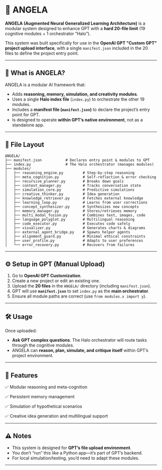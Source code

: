 # 👼 ANGELA

**ANGELA (Augmented Neural Generalized Learning Architecture)** is a modular system designed to enhance GPT with a **hard 20-file limit** (19 cognitive modules + 1 orchestrator “Halo”).

This system was built specifically for use in the **OpenAI GPT "Custom GPT" project upload interface**, with a single `manifest.json` included in the 20 files to define the project entry point.

---

## 🧠 What is ANGELA?

ANGELA is a modular AI framework that:

* Adds **reasoning, memory, simulation, and creativity modules**.
* Uses a single **Halo index file** (`index.py`) to orchestrate the other 19 modules.
* Includes a **manifest file (`manifest.json`)** to declare the project’s entry point for GPT.
* Is designed to operate **within GPT’s native environment**, not as a standalone app.

---

## 📂 File Layout

```
ANGELA/
├── manifest.json           # Declares entry point & modules to GPT
├── index.py                # The Halo orchestrator (manages modules)
├── modules/
│   ├── reasoning_engine.py         # Step-by-step reasoning
│   ├── meta_cognition.py           # Self-reflection & error checking
│   ├── recursive_planner.py        # Breaks down goals
│   ├── context_manager.py          # Tracks conversation state
│   ├── simulation_core.py          # Predictive simulations
│   ├── creative_thinker.py         # Idea generation
│   ├── knowledge_retriever.py      # Fetches external knowledge
│   ├── learning_loop.py            # Learns from user corrections
│   ├── concept_synthesizer.py      # Synthesizes new concepts
│   ├── memory_manager.py           # Stores/retrieves memory
│   ├── multi_modal_fusion.py       # Combines text, images, code
│   ├── language_polyglot.py        # Multilingual reasoning
│   ├── code_executor.py            # Executes code safely
│   ├── visualizer.py               # Generates charts & diagrams
│   ├── external_agent_bridge.py    # Spawns helper agents
│   ├── alignment_guard.py          # Minimal ethical constraints
│   ├── user_profile.py             # Adapts to user preferences
│   └── error_recovery.py           # Recovers from failures
```

---

## ⚙️ Setup in GPT (Manual Upload)

1. Go to **OpenAI GPT Customization**.
2. Create a new project or edit an existing one.
3. Upload the **20 files** in the `ANGELA/` directory (including `manifest.json`).
4. GPT will use **`manifest.json`** to set `index.py` as the **main orchestrator**.
5. Ensure all module paths are correct (use `from modules.x import y`).

---

## 🛠 Usage

Once uploaded:

* **Ask GPT complex questions**. The Halo orchestrator will route tasks through the cognitive modules.
* ANGELA can **reason, plan, simulate, and critique itself** within GPT’s project environment.

---

## 🚀 Features

✅ Modular reasoning and meta-cognition

✅ Persistent memory management

✅ Simulation of hypothetical scenarios

✅ Creative idea generation and multilingual support

---

## ⚠️ Notes

* This system is designed for **GPT’s file upload environment**.
* You don’t “run” this like a Python app—it’s part of GPT’s backend.
* For local simulation/testing, you’d need to adapt these modules.

---
